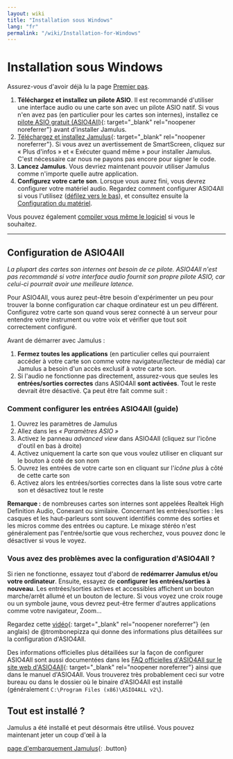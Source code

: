 ```yaml
---
layout: wiki
title: "Installation sous Windows"
lang: "fr"
permalink: "/wiki/Installation-for-Windows"
---
```


# Installation sous Windows

Assurez-vous d'avoir déjà lu la page [Premier pas](Getting-Started).

1. **Téléchargez et installez un pilote ASIO**. Il est recommandé d'utiliser une interface audio ou une carte son avec un pilote ASIO natif. Si vous n'en avez pas (en particulier pour les cartes son internes), installez ce [pilote ASIO gratuit (ASIO4All)](http://www.asio4all.org){: target="_blank" rel="noopener noreferrer"} avant d'installer Jamulus.
1. [Téléchargez et installez Jamulus](https://sourceforge.net/projects/llcon/files/latest/download){: target="_blank" rel="noopener noreferrer"}. Si vous avez un avertissement de SmartScreen, cliquez sur « Plus d'infos » et « Exécuter quand même » pour installer Jamulus. C'est nécessaire car nous ne payons pas encore pour signer le code.
1. **Lancez Jamulus**. Vous devriez maintenant pouvoir utiliser Jamulus comme n'importe quelle autre application.
1. **Configurez votre carte son**. Lorsque vous aurez fini, vous devrez configurer votre matériel audio. Regardez comment configurer ASIO4All si vous l'utilisez ([défilez vers le bas](#configuration-de-asio4all)), et consultez ensuite la [Configuration du matériel](Hardware-Setup).

Vous pouvez également [compiler vous même le logiciel](Compiling) si vous le souhaitez.

***

## Configuration de ASIO4All
*La plupart des cartes son internes ont besoin de ce pilote. ASIO4All n'est pas recommandé si votre interface audio fournit son propre pilote ASIO, car celui-ci pourrait avoir une meilleure latence.*

Pour ASIO4All, vous aurez peut-être besoin d'expérimenter un peu pour trouver la bonne configuration car chaque ordinateur est un peu différent. Configurez votre carte son quand vous serez connecté à un serveur pour entendre votre instrument ou votre voix et vérifier que tout soit correctement configuré.

Avant de démarrer avec Jamulus :
1. **Fermez toutes les applications** (en particulier celles qui pourraient accéder à votre carte son comme votre navigateur/lecteur de média) car Jamulus a besoin d'un accès exclusif à votre carte son.
1. Si l'audio ne fonctionne pas directement, assurez-vous que seules les **entrées/sorties correctes** dans ASIO4All **sont activées**. Tout le reste devrait être désactivé. Ça peut être fait comme suit :

### Comment configurer les entrées ASIO4All (guide)

1. Ouvrez les paramètres de Jamulus
1. Allez dans les _« Paramètres ASIO »_
1. Activez le panneau _advanced view_ dans ASIO4All (cliquez sur l'icône d'outil en bas à droite)
1. Activez uniquement la carte son que vous voulez utiliser en cliquant sur le bouton à coté de son nom
1. Ouvrez les entrées de votre carte son en cliquant sur l'_icône plus_ à côté de cette carte son
1. Activez alors les entrées/sorties correctes dans la liste sous votre carte son et désactivez tout le reste

**Remarque :** de nombreuses cartes son internes sont appelées Realtek High Definition Audio, Conexant ou similaire. Concernant les entrées/sorties : les casques et les haut-parleurs sont souvent identifiés comme des sorties et les micros comme des entrées ou capture. Le mixage stéréo n'est généralement pas l'entrée/sortie que vous recherchez, vous pouvez donc le désactiver si vous le voyez.

### Vous avez des problèmes avec la configuration d'ASIO4All ?

Si rien ne fonctionne, essayez tout d'abord de **redémarrer Jamulus et/ou votre ordinateur**.
Ensuite, essayez de **configurer les entrées/sorties à nouveau**. Les entrées/sorties actives et accessibles affichent un bouton marche/arrêt allumé et un bouton de lecture. Si vous voyez une croix rouge ou un symbole jaune, vous devrez peut-être fermer d'autres applications comme votre navigateur, Zoom…

Regardez cette [vidéo](https://youtu.be/_GzOsitVgLI){: target="_blank" rel="noopener noreferrer"} (en anglais) de @trombonepizza qui donne des informations plus détaillées sur la configuration d'ASIO4All.

Des informations officielles plus détaillées sur la façon de configurer ASIO4All sont aussi documentées dans les [FAQ officielles d'ASIO4All sur le site web d'ASIO4All](http://www.asio4all.org/faq.html){: target="_blank" rel="noopener noreferrer"} ainsi que dans le manuel d'ASIO4All. Vous trouverez très probablement ceci sur votre bureau ou dans le dossier où le binaire d'ASIO4All est installé (généralement `C:\Program Files (x86)\ASIO4ALL v2\`).

## Tout est installé ?

Jamulus a été installé et peut désormais être utilisé. Vous pouvez maintenant jeter un coup d'œil à la 

[page d'embarquement Jamulus](Onboarding){: .button}
